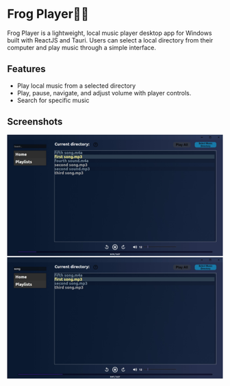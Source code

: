 # Frog Player🐸🎵

Frog Player is a lightweight, local music player desktop app for Windows built with ReactJS and Tauri. Users can select a local directory from their computer and play music through a simple interface.

## Features

- Play local music from a selected directory
- Play, pause, navigate, and adjust volume with player controls.
- Search for specific music

## Screenshots
<img src="images/1.jpg"/>
<img src="images/2.jpg"/>
